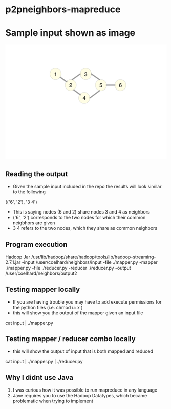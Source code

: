 # p2pneighbors-mapreduce

# Sample input shown as image
<img src="https://raw.githubusercontent.com/cody-elhard/p2pneighbors-mapreduce/master/inputnetwork.png" />

## Reading the output
- Given the sample input included in the repo the results will look similar to the following

(('6', '2'), '3 4')

- This is saying nodes (6 and 2) share nodes 3 and 4 as neighbors
- ('6', '2') corresponds to the two nodes for which their common neigbhors are given
- 3 4 refers to the two nodes, which they share as common neighbors

## Program execution
Hadoop
Jar
/usr/lib/hadoop/share/hadoop/tools/lib/hadoop-streaming-2.7.1.jar
-input /user/coelhard/neighbors/input
-file ./mapper.py
-mapper ./mapper.py
-file ./reducer.py
-reducer ./reducer.py
-output /user/coelhard/neighbors/output2

## Testing mapper locally
- If you are having trouble you may have to add execute permissions for the python files (i.e. chmod u+x <filename>)
- this will show you the output of the mapper given an input file

cat input | ./mapper.py

## Testing mapper / reducer combo locally
- this will show the output of input that is both mapped and reduced

cat input | ./mapper.py | ./reducer.py

## Why I didnt use Java
1. I was curious how it was possible to run mapreduce in any language
2. Jave requires you to use the Hadoop Datatypes, which became problematic when trying to implement

